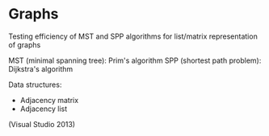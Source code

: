 # Graphs
Testing efficiency of MST and SPP algorithms for list/matrix representation of graphs

MST (minimal spanning tree): Prim's algorithm
SPP (shortest path problem): Dijkstra's algorithm

Data structures:
- Adjacency matrix
- Adjacency list

(Visual Studio 2013)
